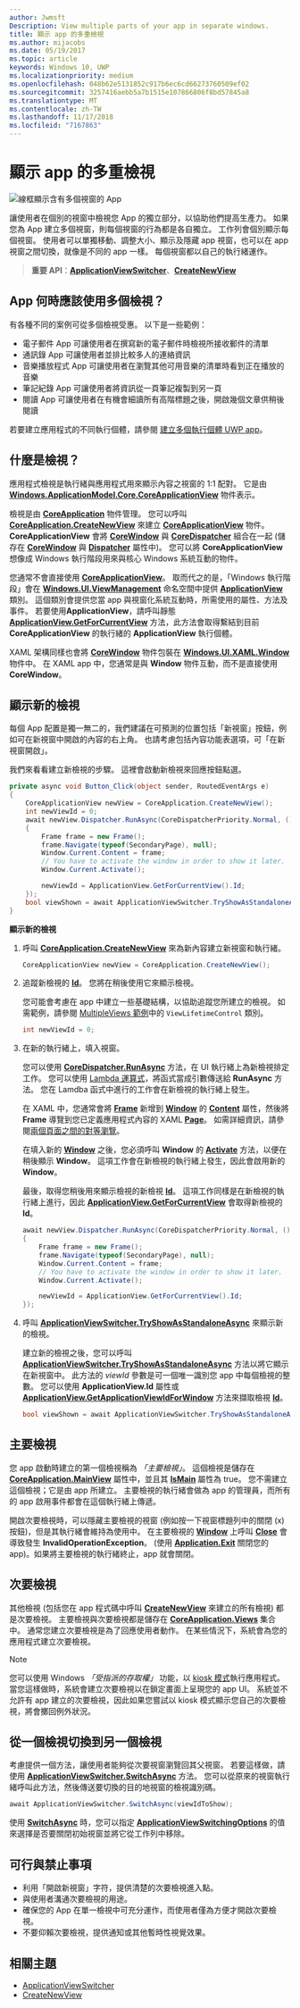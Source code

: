 ```yaml
---
author: Jwmsft
Description: View multiple parts of your app in separate windows.
title: 顯示 app 的多重檢視
ms.author: mijacobs
ms.date: 05/19/2017
ms.topic: article
keywords: Windows 10, UWP
ms.localizationpriority: medium
ms.openlocfilehash: 048b62e5131852c917b6ec6cd66273760509ef02
ms.sourcegitcommit: 3257416aebb5a7b1515e107866806f8bd57845a8
ms.translationtype: MT
ms.contentlocale: zh-TW
ms.lasthandoff: 11/17/2018
ms.locfileid: "7167863"
---
```

# <a name="show-multiple-views-for-an-app"></a>顯示 app 的多重檢視

![線框顯示含有多個視窗的 App](images/multi-view.gif)

讓使用者在個別的視窗中檢視您 App 的獨立部分，以協助他們提高生產力。 如果您為 App 建立多個視窗，則每個視窗的行為都是各自獨立。 工作列會個別顯示每個視窗。 使用者可以單獨移動、調整大小、顯示及隱藏 app 視窗，也可以在 app 視窗之間切換，就像是不同的 app 一樣。 每個視窗都以自己的執行緒運作。

> **重要 API**：[**ApplicationViewSwitcher**](https://msdn.microsoft.com/library/windows/apps/dn281094)、[**CreateNewView**](https://msdn.microsoft.com/library/windows/apps/dn297278)

## <a name="when-should-an-app-use-multiple-views"></a>App 何時應該使用多個檢視？
有各種不同的案例可從多個檢視受惠。 以下是一些範例：
 - 電子郵件 App 可讓使用者在撰寫新的電子郵件時檢視所接收郵件的清單
 - 通訊錄 App 可讓使用者並排比較多人的連絡資訊
 - 音樂播放程式 App 可讓使用者在瀏覽其他可用音樂的清單時看到正在播放的音樂
 - 筆記紀錄 App 可讓使用者將資訊從一頁筆記複製到另一頁
 - 閱讀 App 可讓使用者在有機會細讀所有高階標題之後，開啟幾個文章供稍後閱讀

若要建立應用程式的不同執行個體，請參閱 [建立多個執行個體 UWP app](../../launch-resume/multi-instance-uwp.md)。

## <a name="what-is-a-view"></a>什麼是檢視？

應用程式檢視是執行緒與應用程式用來顯示內容之視窗的 1:1 配對。 它是由 [**Windows.ApplicationModel.Core.CoreApplicationView**](https://msdn.microsoft.com/library/windows/apps/br225017) 物件表示。

檢視是由 [**CoreApplication**](https://msdn.microsoft.com/library/windows/apps/br225016) 物件管理。 您可以呼叫 [**CoreApplication.CreateNewView**](https://msdn.microsoft.com/library/windows/apps/dn297278) 來建立 [**CoreApplicationView**](https://msdn.microsoft.com/library/windows/apps/br225017) 物件。 **CoreApplicationView** 會將 [**CoreWindow**](https://msdn.microsoft.com/library/windows/apps/br208225) 與 [**CoreDispatcher**](https://msdn.microsoft.com/library/windows/apps/br208211) 組合在一起 (儲存在 [**CoreWindow**](https://msdn.microsoft.com/library/windows/apps/br225019) 與 [**Dispatcher**](https://msdn.microsoft.com/library/windows/apps/dn433264) 屬性中)。 您可以將 **CoreApplicationView** 想像成 Windows 執行階段用來與核心 Windows 系統互動的物件。

您通常不會直接使用 [**CoreApplicationView**](https://msdn.microsoft.com/library/windows/apps/br225017)。 取而代之的是，「Windows 執行階段」會在 [**Windows.UI.ViewManagement**](https://msdn.microsoft.com/library/windows/apps/hh701658) 命名空間中提供 [**ApplicationView**](https://msdn.microsoft.com/library/windows/apps/br242295) 類別。 這個類別會提供您當 app 與視窗化系統互動時，所需使用的屬性、方法及事件。 若要使用**ApplicationView**，請呼叫靜態 [**ApplicationView.GetForCurrentView**](https://msdn.microsoft.com/library/windows/apps/hh701672) 方法，此方法會取得繫結到目前 **CoreApplicationView** 的執行緒的 **ApplicationView** 執行個體。

XAML 架構同樣也會將 [**CoreWindow**](https://msdn.microsoft.com/library/windows/apps/br208225) 物件包裝在 [**Windows.UI.XAML.Window**](https://msdn.microsoft.com/library/windows/apps/br209041) 物件中。 在 XAML app 中，您通常是與 **Window** 物件互動，而不是直接使用 **CoreWindow**。

## <a name="show-a-new-view"></a>顯示新的檢視

每個 App 配置是獨一無二的，我們建議在可預測的位置包括「新視窗」按鈕，例如可在新視窗中開啟的內容的右上角。 也請考慮包括內容功能表選項，可「在新視窗開啟」。

我們來看看建立新檢視的步驟。 這裡會啟動新檢視來回應按鈕點選。

```csharp
private async void Button_Click(object sender, RoutedEventArgs e)
{
    CoreApplicationView newView = CoreApplication.CreateNewView();
    int newViewId = 0;
    await newView.Dispatcher.RunAsync(CoreDispatcherPriority.Normal, () =>
    {
        Frame frame = new Frame();
        frame.Navigate(typeof(SecondaryPage), null);   
        Window.Current.Content = frame;
        // You have to activate the window in order to show it later.
        Window.Current.Activate();

        newViewId = ApplicationView.GetForCurrentView().Id;
    });
    bool viewShown = await ApplicationViewSwitcher.TryShowAsStandaloneAsync(newViewId);
}
```

**顯示新的檢視**

1.  呼叫 [**CoreApplication.CreateNewView**](https://msdn.microsoft.com/library/windows/apps/dn297291) 來為新內容建立新視窗和執行緒。

    ```csharp
    CoreApplicationView newView = CoreApplication.CreateNewView();
    ```

2.  追蹤新檢視的 [**Id**](https://msdn.microsoft.com/library/windows/apps/dn281120)。 您將在稍後使用它來顯示檢視。

    您可能會考慮在 app 中建立一些基礎結構，以協助追蹤您所建立的檢視。 如需範例，請參閱 [MultipleViews 範例](http://go.microsoft.com/fwlink/p/?LinkId=620574)中的 `ViewLifetimeControl` 類別。

    ```csharp
    int newViewId = 0;
    ```

3.  在新的執行緒上，填入視窗。

    您可以使用 [**CoreDispatcher.RunAsync**](https://msdn.microsoft.com/library/windows/apps/hh750317) 方法，在 UI 執行緒上為新檢視排定工作。 您可以使用 [Lambda 運算式](http://go.microsoft.com/fwlink/p/?LinkId=389615)，將函式當成引數傳送給 **RunAsync** 方法。 您在 Lamdba 函式中進行的工作會在新檢視的執行緒上發生。

    在 XAML 中，您通常會將 [**Frame**](https://msdn.microsoft.com/library/windows/apps/br242682) 新增到 [**Window**](https://msdn.microsoft.com/library/windows/apps/br209041) 的 [**Content**](https://msdn.microsoft.com/library/windows/apps/br209051) 屬性，然後將 **Frame** 導覽到您已定義應用程式內容的 XAML [**Page**](https://msdn.microsoft.com/library/windows/apps/br227503)。 如需詳細資訊，請參閱[兩個頁面之間的對等瀏覽](../basics/navigate-between-two-pages.md)。

    在填入新的 [**Window**](https://msdn.microsoft.com/library/windows/apps/br209041) 之後，您必須呼叫 **Window** 的 [**Activate**](https://msdn.microsoft.com/library/windows/apps/br209046) 方法，以便在稍後顯示 **Window**。 這項工作會在新檢視的執行緒上發生，因此會啟用新的 **Window**。

    最後，取得您稍後用來顯示檢視的新檢視 [**Id**](https://msdn.microsoft.com/library/windows/apps/dn281120)。 這項工作同樣是在新檢視的執行緒上進行，因此 [**ApplicationView.GetForCurrentView**](https://msdn.microsoft.com/library/windows/apps/hh701672) 會取得新檢視的 **Id**。

    ```csharp
    await newView.Dispatcher.RunAsync(CoreDispatcherPriority.Normal, () =>
    {
        Frame frame = new Frame();
        frame.Navigate(typeof(SecondaryPage), null);   
        Window.Current.Content = frame;
        // You have to activate the window in order to show it later.
        Window.Current.Activate();

        newViewId = ApplicationView.GetForCurrentView().Id;
    });
    ```

4.  呼叫 [**ApplicationViewSwitcher.TryShowAsStandaloneAsync**](https://msdn.microsoft.com/library/windows/apps/dn281101) 來顯示新的檢視。

    建立新的檢視之後，您可以呼叫 [**ApplicationViewSwitcher.TryShowAsStandaloneAsync**](https://msdn.microsoft.com/library/windows/apps/dn281101) 方法以將它顯示在新視窗中。 此方法的 *viewId* 參數是可一個唯一識別您 app 中每個檢視的整數。 您可以使用 **ApplicationView.Id** 屬性或 [**ApplicationView.GetApplicationViewIdForWindow**](https://msdn.microsoft.com/library/windows/apps/dn281120) 方法來擷取檢視 [**Id**](https://msdn.microsoft.com/library/windows/apps/dn281109)。

    ```csharp
    bool viewShown = await ApplicationViewSwitcher.TryShowAsStandaloneAsync(newViewId);
    ```

## <a name="the-main-view"></a>主要檢視


您 app 啟動時建立的第一個檢視稱為 *「主要檢視」*。 這個檢視是儲存在 [**CoreApplication.MainView**](https://msdn.microsoft.com/library/windows/apps/hh700465) 屬性中，並且其 [**IsMain**](https://msdn.microsoft.com/library/windows/apps/hh700452) 屬性為 true。 您不需建立這個檢視；它是由 app 所建立。 主要檢視的執行緒會做為 app 的管理員，而所有的 app 啟用事件都會在這個執行緒上傳遞。

開啟次要檢視時，可以隱藏主要檢視的視窗 (例如按一下視窗標題列中的關閉 (x) 按鈕)，但是其執行緒會維持為使用中。 在主要檢視的 [**Window**](https://msdn.microsoft.com/library/windows/apps/br209049) 上呼叫 [**Close**](https://msdn.microsoft.com/library/windows/apps/br209041) 會導致發生 **InvalidOperationException**。 (使用 [**Application.Exit**](https://msdn.microsoft.com/library/windows/apps/br242327) 關閉您的 app)。如果將主要檢視的執行緒終止，app 就會關閉。

## <a name="secondary-views"></a>次要檢視


其他檢視 (包括您在 app 程式碼中呼叫 [**CreateNewView**](https://msdn.microsoft.com/library/windows/apps/dn297278) 來建立的所有檢視) 都是次要檢視。 主要檢視與次要檢視都是儲存在 [**CoreApplication.Views**](https://msdn.microsoft.com/library/windows/apps/br205861) 集合中。 通常您建立次要檢視是為了回應使用者動作。 在某些情況下，系統會為您的應用程式建立次要檢視。

> [!NOTE]
> 您可以使用 Windows *「受指派的存取權」* 功能，以 [kiosk 模式](https://technet.microsoft.com/library/mt219050.aspx)執行應用程式。 當您這樣做時，系統會建立次要檢視以在鎖定畫面上呈現您的 app UI。 系統並不允許有 app 建立的次要檢視，因此如果您嘗試以 kiosk 模式顯示您自己的次要檢視，將會擲回例外狀況。

## <a name="switch-from-one-view-to-another"></a>從一個檢視切換到另一個檢視

考慮提供一個方法，讓使用者能夠從次要視窗瀏覽回其父視窗。 若要這樣做，請使用 [**ApplicationViewSwitcher.SwitchAsync**](https://msdn.microsoft.com/library/windows/apps/dn281097) 方法。 您可以從原來的視窗執行緒呼叫此方法，然後傳送要切換的目的地視窗的檢視識別碼。

```csharp
await ApplicationViewSwitcher.SwitchAsync(viewIdToShow);
```

使用 [**SwitchAsync**](https://msdn.microsoft.com/library/windows/apps/dn281097) 時，您可以指定 [**ApplicationViewSwitchingOptions**](https://msdn.microsoft.com/library/windows/apps/dn281105) 的值來選擇是否要關閉初始視窗並將它從工作列中移除。

## <a name="dos-and-donts"></a>可行與禁止事項

* 利用「開啟新視窗」字符，提供清楚的次要檢視進入點。
* 與使用者溝通次要檢視的用途。
* 確保您的 App 在單一檢視中可充分運作，而使用者僅為方便才開啟次要檢視。
* 不要仰賴次要檢視，提供通知或其他暫時性視覺效果。

## <a name="related-topics"></a>相關主題

* [ApplicationViewSwitcher](https://msdn.microsoft.com/library/windows/apps/dn281094)
* [CreateNewView](https://msdn.microsoft.com/library/windows/apps/dn297278)
 
